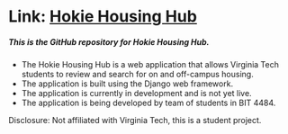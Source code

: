 # Link: <a href="https://people.cs.vt.edu/hannahl8/BIT4484/hokiehousinghub/base.html">Hokie Housing Hub</a>

##### This is the GitHub repository for Hokie Housing Hub.

* The Hokie Housing Hub is a web application that allows Virginia Tech students to review and search for on and off-campus housing. 
* The application is built using the Django web framework. 
* The application is currently in development and is not yet live. 
* The application is being developed by team of students in BIT 4484.

Disclosure: Not affiliated with Virginia Tech, this is a student project.